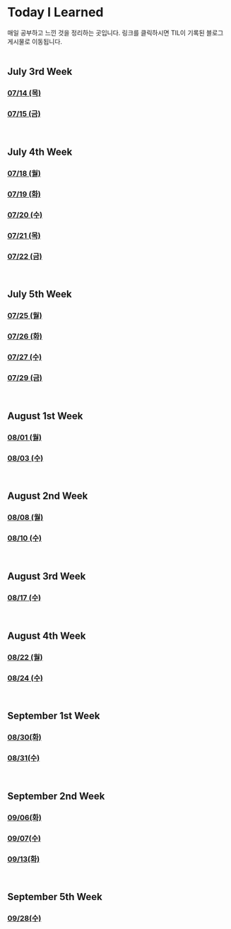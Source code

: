 # Today I Learned

매일 공부하고 느낀 것을 정리하는 곳입니다.
링크를 클릭하시면 TIL이 기록된 블로그 게시물로 이동됩니다.
<br><br>

## July 3rd Week

### [07/14 (목)](https://www.joyfuls.icu/til/220714)

### [07/15 (금)](https://www.joyfuls.icu/til/220715)

<br>

## July 4th Week

### [07/18 (월)](https://www.joyfuls.icu/til/220718)

### [07/19 (화)](https://www.joyfuls.icu/til/220719)

### [07/20 (수)](https://www.joyfuls.icu/til/220720)

### [07/21 (목)](https://www.joyfuls.icu/til/220721)

### [07/22 (금)](https://www.joyfuls.icu/til/220722)

<br>

## July 5th Week

### [07/25 (월)](https://www.joyfuls.icu/til/220725)

### [07/26 (화)](https://www.joyfuls.icu/til/220726)

### [07/27 (수)](https://www.joyfuls.icu/til/220727)

### [07/29 (금)](https://www.joyfuls.icu/til/220729)

<br>

## August 1st Week

### [08/01 (월)](https://www.joyfuls.icu/til/220801)

### [08/03 (수)](https://www.joyfuls.icu/til/220803)

<br>

## August 2nd Week

### [08/08 (월)](https://www.joyfuls.icu/til/220808)

### [08/10 (수)](https://www.joyfuls.icu/til/220810)

<br>

## August 3rd Week

### [08/17 (수)](https://www.joyfuls.icu/til/220817)

<br>

## August 4th Week

### [08/22 (월)](https://www.joyfuls.icu/til/220822)

### [08/24 (수)](https://www.joyfuls.icu/til/220824)

<br>

## September 1st Week

### [08/30(화)](https://www.joyfuls.icu/til/220830)

### [08/31(수)](https://www.joyfuls.icu/til/220831)

<br>

## September 2nd Week

### [09/06(화)](https://www.joyfuls.icu/til/220906)

### [09/07(수)](https://www.joyfuls.icu/til/220907)

### [09/13(화)](https://www.joyfuls.icu/til/220913)

<br>

## September 5th Week

### [09/28(수)](https://www.joyfuls.icu/til/220928)